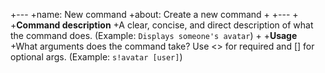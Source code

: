 +---
+name: New command
+about: Create a new command
+
+---
+
+**Command description**
+A clear, concise, and direct description of what the command does. (Example: `Displays someone's avatar`)
+
+**Usage**
+What arguments does the command take? Use <> for required and [] for optional args. (Example: `s!avatar [user]`)